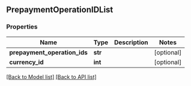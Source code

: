 ## PrepaymentOperationIDList

### Properties
Name | Type | Description | Notes
------------ | ------------- | ------------- | -------------
**prepayment_operation_ids** | **str** |  | [optional] 
**currency_id** | **int** |  | [optional] 

[[Back to Model list]](#documentation-for-models) [[Back to API list]](#documentation-for-api-endpoints)


